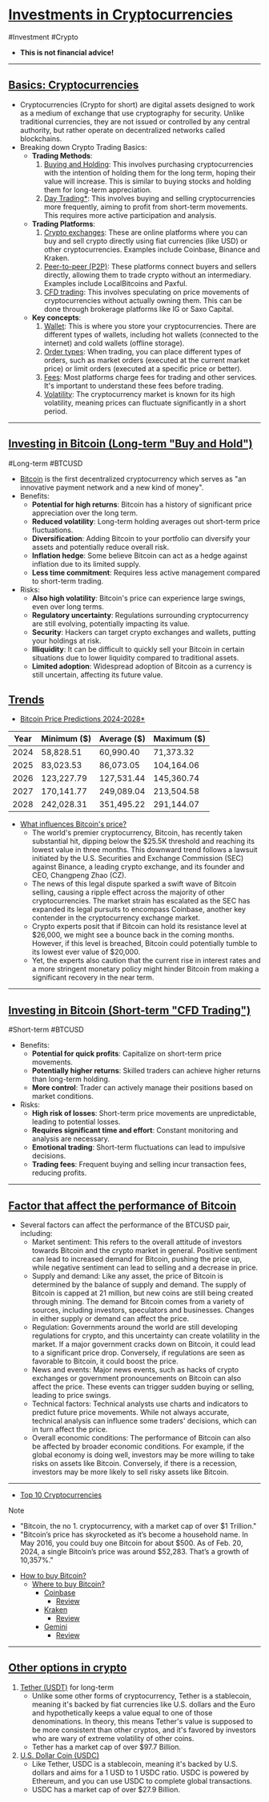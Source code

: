 # <u>Investments in Cryptocurrencies</u>
#Investment #Crypto

* __This is not financial advice!__
---
## <u>Basics: Cryptocurrencies</u>
* Cryptocurrencies (Crypto for short) are digital assets designed to work as a medium of exchange that use cryptography for security. Unlike traditional currencies, they are not issued or controlled by any central authority, but rather operate on decentralized networks called blockchains.
* Breaking down Crypto Trading Basics:
	* __Trading Methods__:
		1. <u>Buying and Holding</u>: This involves purchasing cryptocurrencies with the intention of holding them for the long term, hoping their value will increase. This is similar to buying stocks and holding them for long-term appreciation.
		2. <u>Day Trading*</u>: This involves buying and selling cryptocurrencies more frequently, aiming to profit from short-term movements. This requires more active participation and analysis.
	* __Trading Platforms__:
		1. <u>Crypto exchanges</u>: These are online platforms where you can buy and sell crypto directly using fiat currencies (like USD) or other cryptocurrencies. Examples include Coinbase, Binance and Kraken.
		2. <u>Peer-to-peer (P2P)</u>: These platforms connect buyers and sellers directly, allowing them to trade crypto without an intermediary. Examples include LocalBitcoins and Paxful.
		3. <u>CFD trading</u>: This involves speculating on price movements of cryptocurrencies without actually owning them. This can be done through brokerage platforms like IG or Saxo Capital.
	* __Key concepts__:
		1. <u>Wallet</u>: This is where you store your cryptocurrencies. There are different types of wallets, including hot wallets (connected to the internet) and cold wallets (offline storage).
		2. <u>Order types</u>: When trading, you can place different types of orders, such as market orders (executed at the current market price) or limit orders (executed at a specific price or better).
		3. <u>Fees</u>: Most platforms charge fees for trading and other services. It's important to understand these fees before trading.
		4. <u>Volatility</u>: The cryptocurrency market is known for its high volatility, meaning prices can fluctuate significantly in a short period.
---
## <u>Investing in Bitcoin (Long-term "Buy and Hold")</u>
#Long-term #BTCUSD
* [Bitcoin](https://bitcoin.org/en/) is the first decentralized cryptocurrency which serves as "an innovative payment network and a new kind of money".
* Benefits:
	* __Potential for high returns__: Bitcoin has a history of significant price appreciation over the long term.
	* __Reduced volatility__: Long-term holding averages out short-term price fluctuations.
	* __Diversification__: Adding Bitcoin to your portfolio can diversify your assets and potentially reduce overall risk.
	* __Inflation hedge__: Some believe Bitcoin can act as a hedge against inflation due to its limited supply.
	* __Less time commitment__: Requires less active management compared to short-term trading.
* Risks:
	* __Also high volatility__: Bitcoin's price can experience large swings, even over long terms.
	* __Regulatory uncertainty__: Regulations surrounding cryptocurrency are still evolving, potentially impacting its value.
	* __Security__: Hackers can target crypto exchanges and wallets, putting your holdings at risk.
	* __Illiquidity__: It can be difficult to quickly sell your Bitcoin in certain situations due to lower liquidity compared to traditional assets.
	* __Limited adoption__: Widespread adoption of Bitcoin as a currency is still uncertain, affecting its future value.
## <u>Trends</u>
* [Bitcoin Price Predictions 2024-2028*](https://www.cryptopolitan.com/bitcoin-price-forecast/)

| Year | Minimum ($) | Average ($) | Maximum ($) |
| ---- | ----------- | ----------- | ----------- |
| 2024 | 58,828.51   | 60,990.40   | 71,373.32   |
| 2025 | 83,023.53   | 86,073.05   | 104,164.06  |
| 2026 | 123,227.79  | 127,531.44  | 145,360.74  |
| 2027 | 170,141.77  | 249,089.04  | 213,504.58  |
| 2028 | 242,028.31  | 351,495.22  | 291,144.07  |
* [What influences Bitcoin's price?](https://www.cryptopolitan.com/bitcoin-price-forecast/)
	* The world's premier cryptocurrency, Bitcoin, has recently taken substantial hit, dipping below the $25.5K threshold and reaching its lowest value in three months. This downward trend follows a lawsuit initiated by the U.S. Securities and Exchange Commission (SEC) against Binance, a leading crypto exchange, and its founder and CEO, Changpeng Zhao (CZ).
	* The news of this legal dispute sparked a swift wave of Bitcoin selling, causing a ripple effect across the majority of other cryptocurrencies. The market strain has escalated as the SEC has expanded its legal pursuits to encompass Coinbase, another key contender in the cryptocurrency exchange market.
	* Crypto experts posit that if Bitcoin can hold its resistance level at $26,000, we might see a bounce back in the coming months. However, if this level is breached, Bitcoin could potentially tumble to its lowest ever value of $20,000.
	* Yet, the experts also caution that the current rise in interest rates and a more stringent monetary policy might hinder Bitcoin from making a significant recovery in the near term.
---
## <u>Investing in Bitcoin (Short-term "CFD Trading")</u>
#Short-term #BTCUSD 
* Benefits:
	* __Potential for quick profits__: Capitalize on short-term price movements.
	* __Potentially higher returns__: Skilled traders can achieve higher returns than long-term holding.
	* __More control__: Trader can actively manage their positions based on market conditions.
* Risks:
	* __High risk of losses__: Short-term price movements are unpredictable, leading to potential losses.
	* __Requires significant time and effort__: Constant monitoring and analysis are necessary.
	* __Emotional trading__: Short-term fluctuations can lead to impulsive decisions.
	* __Trading fees__: Frequent buying and selling incur transaction fees, reducing profits.
---
## <u>Factor that affect the performance of Bitcoin</u>
* Several factors can affect the performance of the BTCUSD pair, including:
	* Market sentiment: This refers to the overall attitude of investors towards Bitcoin and the crypto market in general. Positive sentiment can lead to increased demand for Bitcoin, pushing the price up, while negative sentiment can lead to selling and a decrease in price.
	* Supply and demand: Like any asset, the price of Bitcoin is determined by the balance of supply and demand. The supply of Bitcoin is capped at 21 million, but new coins are still being created through mining. The demand for Bitcoin comes from a variety of sources, including investors, speculators and businesses. Changes in either supply or demand can affect the price.
	* Regulation: Governments around the world are still developing regulations for crypto, and this uncertainty can create volatility in the market. If a major government cracks down on Bitcoin, it could lead to a significant price drop. Conversely, if regulations are seen as favorable to Bitcoin, it could boost the price.
	* News and events: Major news events, such as hacks of crypto exchanges or government pronouncements on Bitcoin can also affect the price. These events can trigger sudden buying or selling, leading to price swings.
	* Technical factors: Technical analysts use charts and indicators to predict future price movements. While not always accurate, technical analysis can influence some traders' decisions, which can in turn affect the price.
	* Overall economic conditions: The performance of Bitcoin can also be affected by broader economic conditions. For example, if the global economy is doing well, investors may be more willing to take risks on assets like Bitcoin. Conversely, if there is a recession, investors may be more likely to sell risky assets like Bitcoin.
---
* [Top 10 Cryptocurrencies](https://www.forbes.com/advisor/investing/cryptocurrency/top-10-cryptocurrencies/)

> [!NOTE]
> 	* "Bitcoin, the no 1. cryptocurrency, with a market cap of over $1 Trillion."
> 	* "Bitcoin’s price has skyrocketed as it’s become a household name. In May 2016, you could buy one Bitcoin for about $500. As of Feb. 20, 2024, a single Bitcoin’s price was around $52,283. That’s a growth of 10,357%."
* [How to buy Bitcoin?](https://www.forbes.com/advisor/investing/cryptocurrency/how-to-buy-bitcoin/)
	* [Where to buy Bitcoin?](https://www.forbes.com/advisor/investing/cryptocurrency/how-to-buy-bitcoin/#where_to_buy_bitcoin_section)
		* [Coinbase](https://www.coinbase.com/)
			* [Review](https://www.forbes.com/advisor/investing/cryptocurrency/coinbase-review/)
		* [Kraken](https://www.kraken.com/)
			* [Review](https://www.forbes.com/advisor/investing/cryptocurrency/kraken-review/)
		* [Gemini](https://www.gemini.com/)
			* [Review](https://www.forbes.com/advisor/investing/cryptocurrency/gemini-review/)
---
## <u>Other options in crypto</u>
1. [Tether (USDT)](https://tether.to/en/) for long-term
	* Unlike some other forms of cryptocurrency, Tether is a stablecoin, meaning it's backed by fiat currencies like U.S. dollars and the Euro and hypothetically keeps a value equal to one of those denominations. In theory, this means Tether's value is supposed to be more consistent than other cryptos, and it's favored by investors who are wary of extreme volatility of other coins.
	* Tether has a market cap of over $97.7 Billion.
2. [U.S. Dollar Coin (USDC)](https://www.circle.com/en/usdc)
	* Like Tether, USDC is a stablecoin, meaning it's backed by U.S. dollars and aims for a 1 USD to 1 USDC ratio. USDC is powered by Ethereum, and you can use USDC to complete global transactions.
	* USDC has a market cap of over $27.9 Billion.
